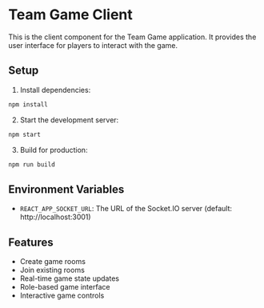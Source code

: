 # Team Game Client

This is the client component for the Team Game application. It provides the user interface for players to interact with the game.

## Setup

1. Install dependencies:
```bash
npm install
```

2. Start the development server:
```bash
npm start
```

3. Build for production:
```bash
npm run build
```

## Environment Variables

- `REACT_APP_SOCKET_URL`: The URL of the Socket.IO server (default: http://localhost:3001)

## Features

- Create game rooms
- Join existing rooms
- Real-time game state updates
- Role-based game interface
- Interactive game controls 